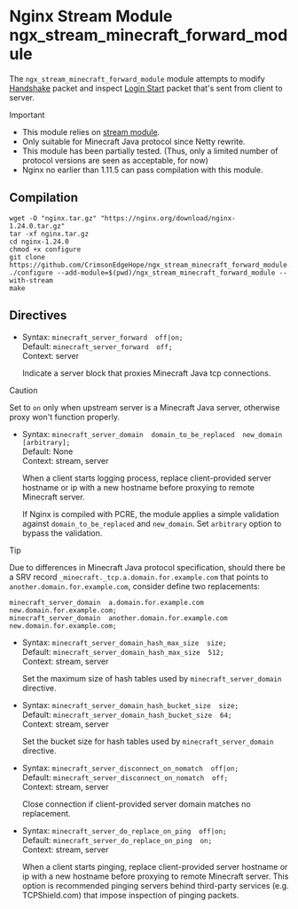 # Nginx Stream Module ngx_stream_minecraft_forward_module

The `ngx_stream_minecraft_forward_module` module attempts to modify [Handshake](https://wiki.vg/Protocol#Handshake) packet and inspect [Login Start](https://wiki.vg/Protocol#Login_Start) packet that's sent from client to server.

> [!IMPORTANT]
>
> - This module relies on [stream module](https://nginx.org/en/docs/stream/ngx_stream_core_module.html).
> - Only suitable for Minecraft Java protocol since Netty rewrite.
> - This module has been partially tested. (Thus, only a limited number of protocol versions are seen as acceptable, for now)
> - Nginx no earlier than 1.11.5 can pass compilation with this module.

## Compilation

```shell
wget -O "nginx.tar.gz" "https://nginx.org/download/nginx-1.24.0.tar.gz"
tar -xf nginx.tar.gz
cd nginx-1.24.0
chmod +x configure
git clone https://github.com/CrimsonEdgeHope/ngx_stream_minecraft_forward_module.git
./configure --add-module=$(pwd)/ngx_stream_minecraft_forward_module --with-stream
make
```

## Directives

- Syntax: `minecraft_server_forward  off|on;` <br/>
  Default: `minecraft_server_forward  off;` <br/>
  Context: server <br/>

  Indicate a server block that proxies Minecraft Java tcp connections.

> [!CAUTION]
> Set to `on` only when upstream server is a Minecraft Java server, otherwise proxy won't function properly.

- Syntax: `minecraft_server_domain  domain_to_be_replaced  new_domain  [arbitrary];` <br/>
  Default: None <br/>
  Context: stream, server <br/>

  When a client starts logging process, replace client-provided server hostname or ip with a new hostname before proxying to remote Minecraft server.

  If Nginx is compiled with PCRE, the module applies a simple validation against `domain_to_be_replaced` and `new_domain`. Set `arbitrary` option to bypass the validation.

> [!TIP]
> Due to differences in Minecraft Java protocol specification, should there be a SRV record `_minecraft._tcp.a.domain.for.example.com` that points to `another.domain.for.example.com`, consider define two replacements:

```
minecraft_server_domain  a.domain.for.example.com        new.domain.for.example.com;
minecraft_server_domain  another.domain.for.example.com  new.domain.for.example.com;
```

- Syntax: `minecraft_server_domain_hash_max_size  size;` <br/>
  Default: `minecraft_server_domain_hash_max_size  512;` <br/>
  Context: stream, server <br/>

  Set the maximum size of hash tables used by `minecraft_server_domain` directive.

- Syntax: `minecraft_server_domain_hash_bucket_size  size;` <br/>
  Default: `minecraft_server_domain_hash_bucket_size  64;` <br/>
  Context: stream, server <br/>

  Set the bucket size for hash tables used by `minecraft_server_domain` directive.

- Syntax: `minecraft_server_disconnect_on_nomatch  off|on;` <br/>
  Default: `minecraft_server_disconnect_on_nomatch  off;` <br/>
  Context: stream, server <br/>

  Close connection if client-provided server domain matches no replacement.

- Syntax: `minecraft_server_do_replace_on_ping  off|on;` <br/>
  Default: `minecraft_server_do_replace_on_ping  on;` <br/>
  Context: stream, server <br/>

    When a client starts pinging, replace client-provided server hostname or ip with a new hostname before proxying to remote Minecraft server. This option is recommended pinging servers behind third-party services (e.g. TCPShield.com) that impose inspection of pinging packets.